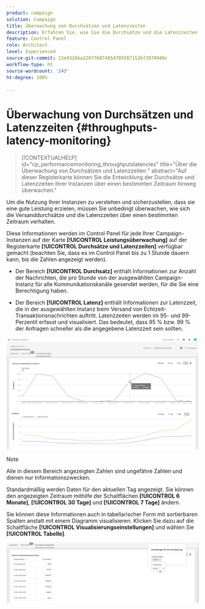 ```yaml
---
product: campaign
solution: Campaign
title: Überwachung von Durchsätzen und Latenzzeiten
description: Erfahren Sie, wie Sie die Durchsätze und die Latenzzeiten Ihrer Campaign-Instanzen im Control Panel überwachen.
feature: Control Panel
role: Architect
level: Experienced
source-git-commit: 12e9326ba220776874654705587152bf3978949c
workflow-type: ht
source-wordcount: '243'
ht-degree: 100%

---
```


# Überwachung von Durchsätzen und Latenzzeiten {#throughputs-latency-monitoring}

>[!CONTEXTUALHELP]
>id="cp_performancemonitoring_throughputslatencies"
>title="Über die Überwachung von Durchsätzen und Latenzzeiten "
>abstract="Auf dieser Registerkarte können Sie die Entwicklung der Durchsätze und Latenzzeiten Ihrer Instanzen über einen bestimmten Zeitraum hinweg überwachen."

Um die Nutzung Ihrer Instanzen zu verstehen und sicherzustellen, dass sie eine gute Leistung erzielen, müssen Sie unbedingt überwachen, wie sich die Versanddurchsätze und die Latenzzeiten über einen bestimmten Zeitraum verhalten.

Diese Informationen werden im Control Panel für jede Ihrer Campaign-Instanzen auf der Karte **[!UICONTROL Leistungsüberwachung]** auf der Registerkarte **[!UICONTROL Durchsätze und Latenzzeiten]** verfügbar gemacht (beachten Sie, dass es im Control Panel bis zu 1 Stunde dauern kann, bis die Zahlen angezeigt werden).

* Der Bereich **[!UICONTROL Durchsatz]** enthält Informationen zur Anzahl der Nachrichten, die pro Stunde von der ausgewählten Campaign-Instanz für alle Kommunikationskanäle gesendet werden, für die Sie eine Berechtigung haben.

* Der Bereich **[!UICONTROL Latenz]** enthält Informationen zur Latenzzeit, die in der ausgewählten Instanz beim Versand von Echtzeit-Transaktionsnachrichten auftritt. Latenzzeiten werden im 95- und 99-Perzentil erfasst und visualisiert. Das bedeutet, dass 95 % bzw. 99 % der Anfragen schneller als die angegebene Latenzzeit sein sollten.

![](assets/throughput-latencies-overview.png)

>[!NOTE]
>
>Alle in diesem Bereich angezeigten Zahlen sind ungefähre Zahlen und dienen nur Informationszwecken.

Standardmäßig werden Daten für den aktuellen Tag angezeigt. Sie können den angezeigten Zeitraum mithilfe der Schaltflächen **[!UICONTROL 6 Monate]**, **[!UICONTROL 30 Tage]** und **[!UICONTROL 7 Tage]** ändern.

Sie können diese Informationen auch in tabellarischer Form mit sortierbaren Spalten anstatt mit einem Diagramm visualisieren. Klicken Sie dazu auf die Schaltfläche **[!UICONTROL Visualisierungseinstellungen]** und wählen Sie **[!UICONTROL Tabelle]**.

![](assets/throughput-latencies-table.png)
